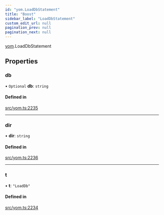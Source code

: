 ```yaml
---
id: "yom.LoadDbStatement"
title: "Boost"
sidebar_label: "LoadDbStatement"
custom_edit_url: null
pagination_prev: null
pagination_next: null
---
```


[yom](../namespaces/yom.md).LoadDbStatement

## Properties

### db

• `Optional` **db**: `string`

#### Defined in

[src/yom.ts:2235](https://github.com/yolmio/boost/blob/5cada48/src/yom.ts#L2235)

___

### dir

• **dir**: `string`

#### Defined in

[src/yom.ts:2236](https://github.com/yolmio/boost/blob/5cada48/src/yom.ts#L2236)

___

### t

• **t**: ``"LoadDb"``

#### Defined in

[src/yom.ts:2234](https://github.com/yolmio/boost/blob/5cada48/src/yom.ts#L2234)
